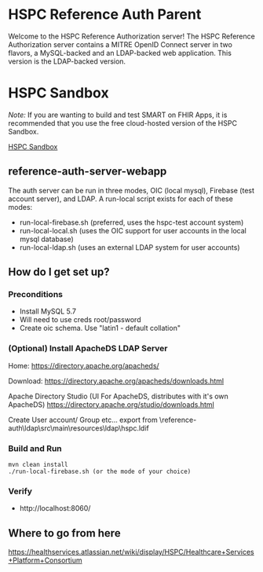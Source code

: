 # HSPC Reference Auth Parent

Welcome to the HSPC Reference Authorization server!  The HSPC Reference Authorization server contains a MITRE OpenID Connect server in two flavors, a MySQL-backed and an LDAP-backed web application.  This version is the LDAP-backed version.

# HSPC Sandbox

*Note:* If you are wanting to build and test SMART on FHIR Apps, it is recommended that you use the free cloud-hosted version of the HSPC Sandbox.

[HSPC Sandbox](https://sandbox.hspconsortium.org)

## reference-auth-server-webapp

The auth server can be run in three modes, OIC (local mysql), Firebase (test account server), and LDAP.  A run-local script exists for each of these modes:

* run-local-firebase.sh (preferred, uses the hspc-test account system) 
* run-local-local.sh (uses the OIC support for user accounts in the local mysql database) 
* run-local-ldap.sh (uses an external LDAP system for user accounts) 

## How do I get set up?

### Preconditions
    
* Install MySQL 5.7
* Will need to use creds root/password
* Create oic schema. Use "latin1 - default collation"

### (Optional) Install ApacheDS LDAP Server

Home:
    https://directory.apache.org/apacheds/

Download:
    https://directory.apache.org/apacheds/downloads.html

Apache Directory Studio (UI For ApacheDS, distributes with it's own ApacheDS)
    https://directory.apache.org/studio/downloads.html


Create User account/ Group etc...
    export from \reference-auth\ldap\src\main\resources\ldap\hspc.ldif

### Build and Run
    mvn clean install
    ./run-local-firebase.sh (or the mode of your choice)

### Verify
* http://localhost:8060/

## Where to go from here
https://healthservices.atlassian.net/wiki/display/HSPC/Healthcare+Services+Platform+Consortium